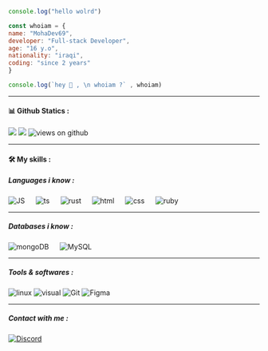 ```js
console.log("hello wolrd")
```
```js
const whoiam = {
name: "MohaDev69",
developer: "Full-stack Developer",
age: "16 y.o",
nationality: "iraqi",
coding: "since 2 years"
}

console.log(`hey 👋 , \n whoiam ?` , whoiam)
```
<hr />
<h4> 📊 Github Statics :</h4>
<p align="left">
<img src="https://github-readme-stats.vercel.app/api?username=MohaDev-69&show_icons=true&theme=tokyonight&count_private=true"/>
<img src="https://github-readme-stats.vercel.app/api/top-langs/?username=MohaDev-69&layout=compact&theme=tokyonight"/>
<img src="https://komarev.com/ghpvc/?username=MohaDev-69" alt="views on github" />
</p>

<hr />

<h4>🛠️ My skills :</h4>

<h5>Languages i know : </h5>
<p align="left">
    <img alt="JS" src="https://img.shields.io/badge/Javascript-f7e018?style=for-the-badge&logo=javascript&logoColor=white"/>
    &emsp;
    <img alt="ts" src="https://img.shields.io/badge/Typescript-2D79C7?style=for-the-badge&logo=typescript&logoColor=white"/>
    &emsp;
    <img alt="rust" src="https://img.shields.io/badge/Rust-696b70?style=for-the-badge&logo=rust&logoColor=000000"/>
    &emsp;
    <img alt="html" src="https://img.shields.io/badge/Html5-E54C21?style=for-the-badge&logo=html5&logoColor=white"/>
    &emsp;
    <img alt="css" src="https://img.shields.io/badge/Css3-214CE5?style=for-the-badge&logo=css3&logoColor=white"/>
    &emsp;
    <img alt="ruby" src="https://img.shields.io/badge/Ruby-B01401?style=for-the-badge&logo=ruby&logoColor=white"/>
    </p>
    <hr />
    <h5> Databases i know :</h5>
    <p align="left">
    <img alt="mongoDB" src ="https://img.shields.io/badge/Mongodb-07AC4F?style=for-the-badge&logo=mongodb&logoColor=white"/>
    &emsp;
    <img alt="MySQL" src="https://img.shields.io/badge/MySQL-00618B?style=for-the-badge&logo=mysql&logoColor=white"/>
    </p>
    <hr />
    <h5> Tools & softwares :</h5>
    <p align="left">
    <img alt="linux" src="https://img.shields.io/badge/Linux-ffffff?style=for-the-badge&logo=linux&logoColor=black"/>
    <img alt="visual" src="https://img.shields.io/badge/Visual_Studio_Code-3d3d3d?style=for-the-badge&logo=visual%20studio%20code&logoColor=0078D4"/>
    <img alt="Git" src="https://img.shields.io/badge/Git-f34f29?style=for-the-badge&logo=Git&logoColor=white"/>
    <img alt="Figma" src="https://img.shields.io/badge/Figma-3d3d3d?style=for-the-badge&logo=Figma&logoColor=e04a34"/>
    </p>
    <hr />
    <h5> Contact with me :</h5>
    <p align="left">
    <a href="https://discordapp.com/users/667753369858736148"><img alt="Discord" src="https://img.shields.io/badge/Discord-7289d9?style=for-the-badge&logo=Discord&logoColor=ffffff"/></a>
    </p>

